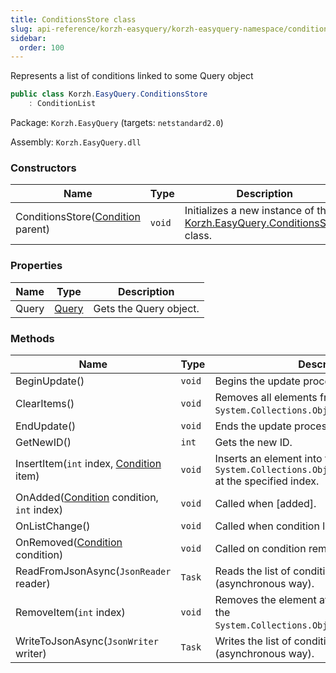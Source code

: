 ```yaml
---
title: ConditionsStore class
slug: api-reference/korzh-easyquery/korzh-easyquery-namespace/conditionsstore-class
sidebar:
  order: 100
---
```


Represents a list of conditions linked to some Query object
```csharp
public class Korzh.EasyQuery.ConditionsStore
    : ConditionList

```
Package: `Korzh.EasyQuery` (targets: `netstandard2.0`)

Assembly: `Korzh.EasyQuery.dll`

### Constructors

| Name | Type | Description | 
| --- | --- | --- | 
| ConditionsStore([Condition](///////////////easyquery/docs/api-reference/korzh-easyquery/korzh-easyquery-namespace/condition-class) parent) | `void` | Initializes a new instance of the [Korzh.EasyQuery.ConditionsStore](///////////////easyquery/docs/api-reference/korzh-easyquery/korzh-easyquery-namespace/conditionsstore-class) class. | 


### Properties

| Name | Type | Description | 
| --- | --- | --- | 
| Query | [Query](///////////////easyquery/docs/api-reference/korzh-easyquery/korzh-easyquery-namespace/query-class) | Gets the Query object. | 


### Methods

| Name | Type | Description | 
| --- | --- | --- | 
| BeginUpdate() | `void` | Begins the update process. | 
| ClearItems() | `void` | Removes all elements from the `System.Collections.ObjectModel.Collection'1`. | 
| EndUpdate() | `void` | Ends the update process. | 
| GetNewID() | `int` | Gets the new ID. | 
| InsertItem(`int` index, [Condition](///////////////easyquery/docs/api-reference/korzh-easyquery/korzh-easyquery-namespace/condition-class) item) | `void` | Inserts an element into the `System.Collections.ObjectModel.Collection'1` at the specified index. | 
| OnAdded([Condition](///////////////easyquery/docs/api-reference/korzh-easyquery/korzh-easyquery-namespace/condition-class) condition, `int` index) | `void` | Called when [added]. | 
| OnListChange() | `void` | Called when condition list is changed. | 
| OnRemoved([Condition](///////////////easyquery/docs/api-reference/korzh-easyquery/korzh-easyquery-namespace/condition-class) condition) | `void` | Called on condition removal. | 
| ReadFromJsonAsync(`JsonReader` reader) | `Task` | Reads the list of conditions from JSON (asynchronous way). | 
| RemoveItem(`int` index) | `void` | Removes the element at the specified index of the `System.Collections.ObjectModel.Collection'1`. | 
| WriteToJsonAsync(`JsonWriter` writer) | `Task` | Writes the list of conditions to JSON (asynchronous way). |
